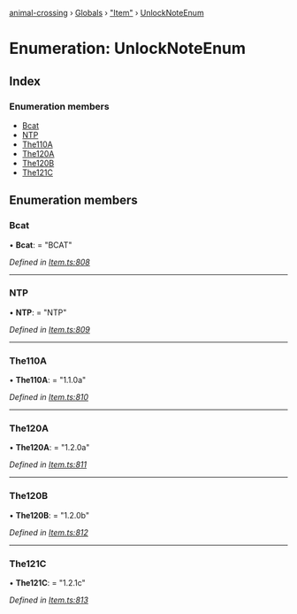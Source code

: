 [animal-crossing](../README.md) › [Globals](../globals.md) › ["Item"](../modules/_item_.md) › [UnlockNoteEnum](_item_.unlocknoteenum.md)

# Enumeration: UnlockNoteEnum

## Index

### Enumeration members

* [Bcat](_item_.unlocknoteenum.md#bcat)
* [NTP](_item_.unlocknoteenum.md#ntp)
* [The110A](_item_.unlocknoteenum.md#the110a)
* [The120A](_item_.unlocknoteenum.md#the120a)
* [The120B](_item_.unlocknoteenum.md#the120b)
* [The121C](_item_.unlocknoteenum.md#the121c)

## Enumeration members

###  Bcat

• **Bcat**: = "BCAT"

*Defined in [Item.ts:808](https://github.com/Norviah/animal-crossing/blob/682361d/module/types/Item.ts#L808)*

___

###  NTP

• **NTP**: = "NTP"

*Defined in [Item.ts:809](https://github.com/Norviah/animal-crossing/blob/682361d/module/types/Item.ts#L809)*

___

###  The110A

• **The110A**: = "1.1.0a"

*Defined in [Item.ts:810](https://github.com/Norviah/animal-crossing/blob/682361d/module/types/Item.ts#L810)*

___

###  The120A

• **The120A**: = "1.2.0a"

*Defined in [Item.ts:811](https://github.com/Norviah/animal-crossing/blob/682361d/module/types/Item.ts#L811)*

___

###  The120B

• **The120B**: = "1.2.0b"

*Defined in [Item.ts:812](https://github.com/Norviah/animal-crossing/blob/682361d/module/types/Item.ts#L812)*

___

###  The121C

• **The121C**: = "1.2.1c"

*Defined in [Item.ts:813](https://github.com/Norviah/animal-crossing/blob/682361d/module/types/Item.ts#L813)*
